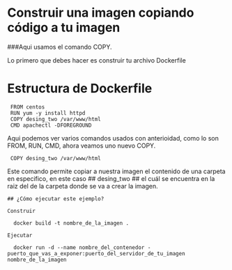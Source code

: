 # Construir una imagen copiando código a tu imagen

  ###Aqui usamos el comando COPY.

 Lo primero que debes hacer es construir tu archivo Dockerfile 


# Estructura de Dockerfile    

     FROM centos
     RUN yum -y install httpd
     COPY desing_two /var/www/html 
     CMD apachectl -DFOREGROUND
     
  Aqui podemos ver varios comandos usados con anterioidad, como lo son FROM, RUN, CMD, ahora veamos uno nuevo COPY.

     COPY desing_two /var/www/html 

  Este comando permite copiar a nuestra imagen el contenido de una carpeta en especifico, en este caso ## desing_two  ## el cuál se encuentra en la raiz del de la carpeta donde se va a crear la imagen.


    ## ¿Cómo ejecutar este ejemplo?
  	
  	Construir

      docker build -t nombre_de_la_imagen .

  	Ejecutar

      docker run -d --name nombre_del_contenedor - puerto_que_vas_a_exponer:puerto_del_servidor_de_tu_imagen nombre_de_la_imagen  